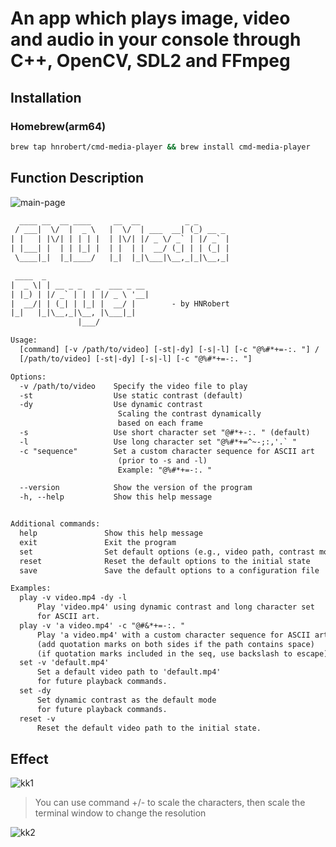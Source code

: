 # An app which plays image, video and audio in your console through C++, OpenCV, SDL2 and FFmpeg

## Installation

### Homebrew(arm64)

```sh
brew tap hnrobert/cmd-media-player && brew install cmd-media-player
```

## Function Description

![main-page](https://github.com/user-attachments/assets/398396d0-523d-4071-be3c-bf444629a939)

```txt
  ____ __  __ ____     __  __          _ _       
 / ___|  \/  |  _ \   |  \/  | ___  __| (_) __ _ 
| |   | |\/| | | | |  | |\/| |/ _ \/ _` | |/ _` |
| |___| |  | | |_| |  | |  | |  __/ (_| | | (_| |
 \____|_|  |_|____/   |_|  |_|\___|\__,_|_|\__,_|

 ____  _                       
|  _ \| | __ _ _   _  ___ _ __ 
| |_) | |/ _` | | | |/ _ \ '__|
|  __/| | (_| | |_| |  __/ |        - by HNRobert
|_|   |_|\__,_|\__, |\___|_|   
               |___/ 

Usage:
  [command] [-v /path/to/video] [-st|-dy] [-s|-l] [-c "@%#*+=-:. "] /
  [/path/to/video] [-st|-dy] [-s|-l] [-c "@%#*+=-:. "] 

Options:
  -v /path/to/video    Specify the video file to play
  -st                  Use static contrast (default)
  -dy                  Use dynamic contrast 
                        Scaling the contrast dynamically 
                        based on each frame
  -s                   Use short character set "@#*+-:. " (default)
  -l                   Use long character set "@%#*+=^~-;:,'.` "
  -c "sequence"        Set a custom character sequence for ASCII art 
                        (prior to -s and -l)
                        Example: "@%#*+=-:. "

  --version            Show the version of the program
  -h, --help           Show this help message


Additional commands:
  help               Show this help message
  exit               Exit the program
  set                Set default options (e.g., video path, contrast mode)
  reset              Reset the default options to the initial state
  save               Save the default options to a configuration file

Examples:
  play -v video.mp4 -dy -l
      Play 'video.mp4' using dynamic contrast and long character set 
      for ASCII art.
  play -v 'a video.mp4' -c "@#&*+=-:. "
      Play 'a video.mp4' with a custom character sequence for ASCII art.
      (add quotation marks on both sides if the path contains space)
      (if quotation marks included in the seq, use backslash to escape)
  set -v 'default.mp4'
      Set a default video path to 'default.mp4'
      for future playback commands.
  set -dy
      Set dynamic contrast as the default mode 
      for future playback commands.
  reset -v
      Reset the default video path to the initial state.

```

## Effect

![kk1](https://github.com/user-attachments/assets/e284168c-05bf-4312-ab50-fcc3b8e3759c)

> You can use command +/- to scale the characters, then scale the terminal window to change the resolution

![kk2](https://github.com/user-attachments/assets/9ecb18d5-c500-4da0-abb0-dc8082dda450)
